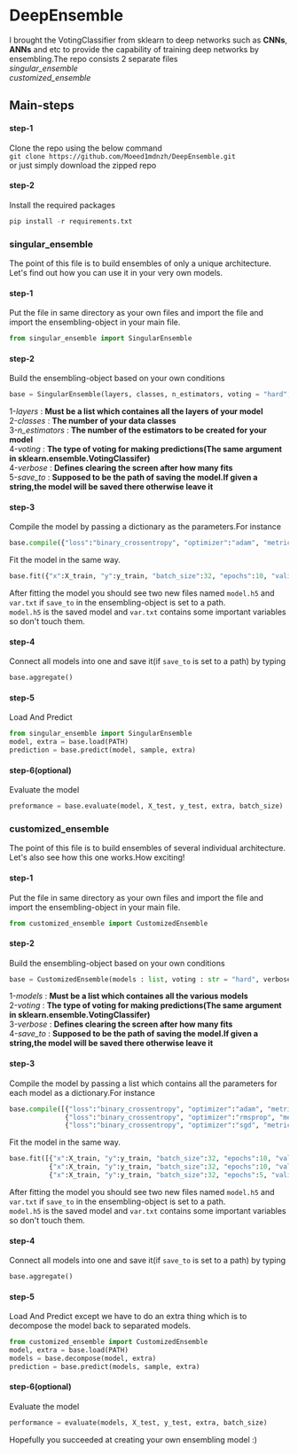 # DeepEnsemble
I brought the VotingClassifier from sklearn to deep networks such as **CNNs**, **ANNs** and etc to provide the capability of training deep networks by ensembling.The
repo consists 2 separate files <br /> *singular_ensemble* <br /> *customized_ensemble* <br />
## Main-steps
#### step-1
Clone the repo using the below command<br />
`git clone https://github.com/Moeed1mdnzh/DeepEnsemble.git`<br />
or just simply download the zipped repo
#### step-2
Install the required packages
```python
pip install -r requirements.txt 
``` 
### singular_ensemble
The point of this file is to build ensembles of only a unique architecture.<br />
Let's find out how you can use it in your very own models.
#### step-1
Put the file in same directory as your own files and import the file and import the ensembling-object in your main file.
```python
from singular_ensemble import SingularEnsemble
``` 
#### step-2
Build the ensembling-object based on your own conditions
```python
base = SingularEnsemble(layers, classes, n_estimators, voting = "hard", verbose = 2, save_to = False)
``` 
1-*layers* : **Must be a list which containes all the layers of your model**<br />
2-*classes* : **The number of your data classes**<br />
3-*n_estimators* : **The number of the estimators to be created for your model**<br />
4-*voting* : **The type of voting for making predictions(The same argument in sklearn.ensemble.VotingClassifer)**<br />
4-*verbose* : **Defines clearing the screen after how many fits**<br />
5-*save_to* : **Supposed to be the path of saving the model.If given a string,the model will be saved there otherwise leave it**<br />
#### step-3
Compile the model by passing a dictionary as the parameters.For instance
```python
base.compile({"loss":"binary_crossentropy", "optimizer":"adam", "metrics":["accuracy"]})
``` 
Fit the model in the same way.
```python
base.fit({"x":X_train, "y":y_train, "batch_size":32, "epochs":10, "validation_data":(X_test, y_test)})
``` 
After fitting the model you should see two new files named `model.h5` and `var.txt` if `save_to` in the ensembling-object is set to a path.<br />
`model.h5` is the saved model and `var.txt` contains some important variables so don't touch them.
#### step-4
Connect all models into one and save it(if `save_to` is set to a path) by typing
```python
base.aggregate()
``` 
#### step-5
Load And Predict
```python
from singular_ensemble import SingularEnsemble
model, extra = base.load(PATH)
prediction = base.predict(model, sample, extra)
```
#### step-6(optional)
Evaluate the model
```python
preformance = base.evaluate(model, X_test, y_test, extra, batch_size)
```
### customized_ensemble
The point of this file is to build ensembles of several individual architecture.<br />
Let's also see how this one works.How exciting!
#### step-1
Put the file in same directory as your own files and import the file and import the ensembling-object in your main file.
```python
from customized_ensemble import CustomizedEnsemble
``` 
#### step-2
Build the ensembling-object based on your own conditions
```python
base = CustomizedEnsemble(models : list, voting : str = "hard", verbose : int = 2, save_to = False)
``` 
1-*models* : **Must be a list which containes all the various models**<br />
2-*voting* : **The type of voting for making predictions(The same argument in sklearn.ensemble.VotingClassifer)**<br />
3-*verbose* : **Defines clearing the screen after how many fits**<br />
4-*save_to* : **Supposed to be the path of saving the model.If given a string,the model will be saved there otherwise leave it**<br />

#### step-3
Compile the model by passing a list which contains all the parameters for each model as a dictionary.For instance
```python
base.compile([{"loss":"binary_crossentropy", "optimizer":"adam", "metrics":["accuracy"]},
              {"loss":"binary_crossentropy", "optimizer":"rmsprop", "metrics":["accuracy"]},
              {"loss":"binary_crossentropy", "optimizer":"sgd", "metrics":["accuracy"]}])
``` 
Fit the model in the same way.
```python
base.fit([{"x":X_train, "y":y_train, "batch_size":32, "epochs":10, "validation_data":(X_test, y_test)},
          {"x":X_train, "y":y_train, "batch_size":32, "epochs":10, "validation_data":(X_test, y_test)},
          {"x":X_train, "y":y_train, "batch_size":32, "epochs":5, "validation_data":(X_test, y_test)}])
``` 
After fitting the model you should see two new files named `model.h5` and `var.txt` if `save_to` in the ensembling-object is set to a path.<br />
`model.h5` is the saved model and `var.txt` contains some important variables so don't touch them.
#### step-4
Connect all models into one and save it(if `save_to` is set to a path) by typing
```python
base.aggregate()
``` 
#### step-5
Load And Predict except we have to do an extra thing which is to decompose the model back to separated models.
```python
from customized_ensemble import CustomizedEnsemble
model, extra = base.load(PATH)
models = base.decompose(model, extra)
prediction = base.predict(models, sample, extra)
```
#### step-6(optional)
Evaluate the model
```python
performance = evaluate(models, X_test, y_test, extra, batch_size)
```
Hopefully you succeeded at creating your own ensembling model :)
